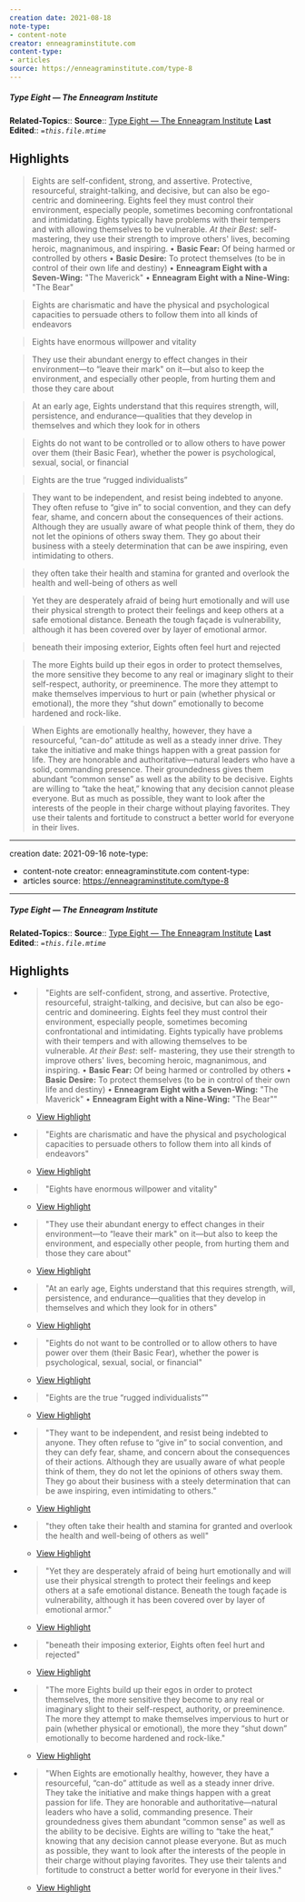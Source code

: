 ```yaml
---
creation date: 2021-08-18
note-type:
- content-note
creator: enneagraminstitute.com
content-type: 
- articles
source: https://enneagraminstitute.com/type-8
---
```

##### Type Eight — The Enneagram Institute
**Related-Topics**:: 
**Source**:: [Type Eight — The Enneagram Institute](https://enneagraminstitute.com/type-8)
**Last Edited**:: *`=this.file.mtime`*

## Highlights

> Eights are self-confident, strong, and assertive. Protective, resourceful, straight-talking, and decisive, but can also be ego-centric and domineering. Eights feel they must control their environment, especially people, sometimes becoming confrontational and intimidating. Eights typically have problems with their tempers and with allowing themselves to be vulnerable. *At their Best*: self- mastering, they use their strength to improve others' lives, becoming heroic, magnanimous, and inspiring.
 • **Basic Fear:** Of being harmed or controlled by others
 • **Basic Desire:** To protect themselves (to be in control of their own life 
 and destiny)
 • **Enneagram Eight with a Seven-Wing:** "The Maverick"
 • **Enneagram Eight with a Nine-Wing:** "The Bear"



> Eights are charismatic and have the physical and psychological capacities to persuade others to follow them into all kinds of endeavors



> Eights have enormous willpower and vitality



> They use their abundant energy to effect changes in their environment—to “leave their mark" on it—but also to keep the environment, and especially other people, from hurting them and those they care about



> At an early age, Eights understand that this requires strength, will, persistence, and endurance—qualities that they develop in themselves and which they look for in others



> Eights do not want to be controlled or to allow others to have power over them (their Basic Fear), whether the power is psychological, sexual, social, or financial



> Eights are the true “rugged individualists”



> They want to be independent, and resist being indebted to anyone. They often refuse to “give in” to social convention, and they can defy fear, shame, and concern about the consequences of their actions. Although they are usually aware of what people think of them, they do not let the opinions of others sway them. They go about their business with a steely determination that can be awe inspiring, even intimidating to others.



> they often take their health and stamina for granted and overlook the health and well-being of others as well



> Yet they are desperately afraid of being hurt emotionally and will use their physical strength to protect their feelings and keep others at a safe emotional distance. Beneath the tough façade is vulnerability, although it has been covered over by layer of emotional armor.



> beneath their imposing exterior, Eights often feel hurt and rejected



> The more Eights build up their egos in order to protect themselves, the more sensitive they become to any real or imaginary slight to their self-respect, authority, or preeminence. The more they attempt to make themselves impervious to hurt or pain (whether physical or emotional), the more they “shut down” emotionally to become hardened and rock-like.



> When Eights are emotionally healthy, however, they have a resourceful, “can-do” attitude as well as a steady inner drive. They take the initiative and make things happen with a great passion for life. They are honorable and authoritative—natural leaders who have a solid, commanding presence. Their groundedness gives them abundant “common sense” as well as the ability to be decisive. Eights are willing to “take the heat,” knowing that any decision cannot please everyone. But as much as possible, they want to look after the interests of the people in their charge without playing favorites. They use their talents and fortitude to construct a better world for everyone in their lives.


---
creation date: 2021-09-16
note-type:
- content-note
creator: enneagraminstitute.com
content-type: 
- articles
source: https://enneagraminstitute.com/type-8
---
##### Type Eight — The Enneagram Institute
**Related-Topics**:: 
**Source**:: [Type Eight — The Enneagram Institute](https://enneagraminstitute.com/type-8)
**Last Edited**:: *`=this.file.mtime`*

## Highlights
- > "Eights are self-confident, strong, and assertive. Protective, resourceful, straight-talking, and decisive, but can also be ego-centric and domineering. Eights feel they must control their environment, especially people, sometimes becoming confrontational and intimidating. Eights typically have problems with their tempers and with allowing themselves to be vulnerable. *At their Best*: self- mastering, they use their strength to improve others' lives, becoming heroic, magnanimous, and inspiring.
    • **Basic Fear:** Of being harmed or controlled by others
    • **Basic Desire:** To protect themselves (to be in control of their own life 
    and destiny)
    • **Enneagram Eight with a Seven-Wing:** "The Maverick"
    • **Enneagram Eight with a Nine-Wing:** "The Bear"" 
    - [View Highlight](https://enneagraminstitute.com/type-8?__readwiseLocation=0%2F1%2F0%2F4%2F1%2F0%2F0%2F3%2F0%2F5%2F0%2F2%3A0%2C1%2F0%2F3%2F2%2F0%2F4%2F1%2F0%2F0%2F3%2F0%2F5%2F0%2F2%3A11#:~:text=Eights%20are%20self-confident%2C%20strong%2C%20and%2Cwith%20a%20Nine-Wing%3A%20%22The%20Bear%22)
- > "Eights are charismatic and have the physical and psychological capacities to persuade others to follow them into all kinds of endeavors" 
    - [View Highlight](https://enneagraminstitute.com/type-8?__readwiseLocation=2%2F1%2F0%2F6%2F1%2F0%2F0%2F3%2F0%2F5%2F0%2F2%3A166%2C2%2F1%2F0%2F6%2F1%2F0%2F0%2F3%2F0%2F5%2F0%2F2%3A301#:~:text=Eights%20are%20charismatic%20and%20have%2Cinto%20all%20kinds%20of%20endeavors)
- > "Eights have enormous willpower and vitality" 
    - [View Highlight](https://enneagraminstitute.com/type-8?__readwiseLocation=0%2F2%2F0%2F6%2F1%2F0%2F0%2F3%2F0%2F5%2F0%2F2%3A0%2C0%2F2%2F0%2F6%2F1%2F0%2F0%2F3%2F0%2F5%2F0%2F2%3A43#:~:text=Eights%20have%20enormous%20willpower%20and%20vitality)
- > "They use their abundant energy to effect changes in their environment—to “leave their mark" on it—but also to keep the environment, and especially other people, from hurting them and those they care about" 
    - [View Highlight](https://enneagraminstitute.com/type-8?__readwiseLocation=0%2F2%2F0%2F6%2F1%2F0%2F0%2F3%2F0%2F5%2F0%2F2%3A126%2C0%2F2%2F0%2F6%2F1%2F0%2F0%2F3%2F0%2F5%2F0%2F2%3A330#:~:text=They%20use%20their%20abundant%20energy%2Cand%20those%20they%20care%20about)
- > "At an early age, Eights understand that this requires strength, will, persistence, and endurance—qualities that they develop in themselves and which they look for in others" 
    - [View Highlight](https://enneagraminstitute.com/type-8?__readwiseLocation=0%2F2%2F0%2F6%2F1%2F0%2F0%2F3%2F0%2F5%2F0%2F2%3A332%2C0%2F2%2F0%2F6%2F1%2F0%2F0%2F3%2F0%2F5%2F0%2F2%3A504#:~:text=At%20an%20early%20age%2C%20Eights%2Cthey%20look%20for%20in%20others)
- > "Eights do not want to be controlled or to allow others to have power over them (their Basic Fear), whether the power is psychological, sexual, social, or financial" 
    - [View Highlight](https://enneagraminstitute.com/type-8?__readwiseLocation=0%2F5%2F0%2F6%2F1%2F0%2F0%2F3%2F0%2F5%2F0%2F2%3A0%2C0%2F5%2F0%2F6%2F1%2F0%2F0%2F3%2F0%2F5%2F0%2F2%3A163#:~:text=Eights%20do%20not%20want%20to%2Cpsychological%2C%20sexual%2C%20social%2C%20or%20financial)
- > "Eights are the true “rugged individualists”" 
    - [View Highlight](https://enneagraminstitute.com/type-8?__readwiseLocation=0%2F6%2F0%2F6%2F1%2F0%2F0%2F3%2F0%2F5%2F0%2F2%3A0%2C0%2F6%2F0%2F6%2F1%2F0%2F0%2F3%2F0%2F5%2F0%2F2%3A44#:~:text=Eights%20are%20the%20true%20%E2%80%9Crugged%20individualists%E2%80%9D)
- > "They want to be independent, and resist being indebted to anyone. They often refuse to “give in” to social convention, and they can defy fear, shame, and concern about the consequences of their actions. Although they are usually aware of what people think of them, they do not let the opinions of others sway them. They go about their business with a steely determination that can be awe inspiring, even intimidating to others." 
    - [View Highlight](https://enneagraminstitute.com/type-8?__readwiseLocation=0%2F6%2F0%2F6%2F1%2F0%2F0%2F3%2F0%2F5%2F0%2F2%3A106%2C0%2F6%2F0%2F6%2F1%2F0%2F0%2F3%2F0%2F5%2F0%2F2%3A533#:~:text=They%20want%20to%20be%20independent%2C%2Cinspiring%2C%20even%20intimidating%20to%20others.)
- > "they often take their health and stamina for granted and overlook the health and well-being of others as well" 
    - [View Highlight](https://enneagraminstitute.com/type-8?__readwiseLocation=0%2F7%2F0%2F6%2F1%2F0%2F0%2F3%2F0%2F5%2F0%2F2%3A267%2C0%2F7%2F0%2F6%2F1%2F0%2F0%2F3%2F0%2F5%2F0%2F2%3A376#:~:text=they%20often%20take%20their%20health%2Cwell-being%20of%20others%20as%20well)
- > "Yet they are desperately afraid of being hurt emotionally and will use their physical strength to protect their feelings and keep others at a safe emotional distance. Beneath the tough façade is vulnerability, although it has been covered over by layer of emotional armor." 
    - [View Highlight](https://enneagraminstitute.com/type-8?__readwiseLocation=0%2F7%2F0%2F6%2F1%2F0%2F0%2F3%2F0%2F5%2F0%2F2%3A378%2C0%2F7%2F0%2F6%2F1%2F0%2F0%2F3%2F0%2F5%2F0%2F2%3A650#:~:text=Yet%20they%20are%20desperately%20afraid%2Cby%20layer%20of%20emotional%20armor.)
- > "beneath their imposing exterior, Eights often feel hurt and rejected" 
    - [View Highlight](https://enneagraminstitute.com/type-8?__readwiseLocation=0%2F9%2F0%2F6%2F1%2F0%2F0%2F3%2F0%2F5%2F0%2F2%3A91%2C0%2F9%2F0%2F6%2F1%2F0%2F0%2F3%2F0%2F5%2F0%2F2%3A159#:~:text=beneath%20their%20imposing%20exterior%2C%20Eights%20often%20feel%20hurt%20and%20rejected)
- > "The more Eights build up their egos in order to protect themselves, the more sensitive they become to any real or imaginary slight to their self-respect, authority, or preeminence. The more they attempt to make themselves impervious to hurt or pain (whether physical or emotional), the more they “shut down” emotionally to become hardened and rock-like." 
    - [View Highlight](https://enneagraminstitute.com/type-8?__readwiseLocation=0%2F10%2F0%2F6%2F1%2F0%2F0%2F3%2F0%2F5%2F0%2F2%3A0%2C0%2F10%2F0%2F6%2F1%2F0%2F0%2F3%2F0%2F5%2F0%2F2%3A353#:~:text=The%20more%20Eights%20build%20up%2Cto%20become%20hardened%20and%20rock-like.)
- > "When Eights are emotionally healthy, however, they have a resourceful, “can-do” attitude as well as a steady inner drive. They take the initiative and make things happen with a great passion for life. They are honorable and authoritative—natural leaders who have a solid, commanding presence. Their groundedness gives them abundant “common sense” as well as the ability to be decisive. Eights are willing to “take the heat,” knowing that any decision cannot please everyone. But as much as possible, they want to look after the interests of the people in their charge without playing favorites. They use their talents and fortitude to construct a better world for everyone in their lives." 
    - [View Highlight](https://enneagraminstitute.com/type-8?__readwiseLocation=0%2F11%2F0%2F6%2F1%2F0%2F0%2F3%2F0%2F5%2F0%2F2%3A0%2C0%2F11%2F0%2F6%2F1%2F0%2F0%2F3%2F0%2F5%2F0%2F2%3A688#:~:text=When%20Eights%20are%20emotionally%20healthy%2C%2Cfor%20everyone%20in%20their%20lives.)
